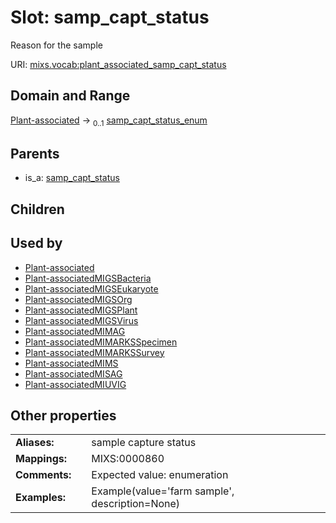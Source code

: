 
# Slot: samp_capt_status


Reason for the sample

URI: [mixs.vocab:plant_associated_samp_capt_status](https://w3id.org/mixs/vocab/plant_associated_samp_capt_status)


## Domain and Range

[Plant-associated](Plant-associated.md) &#8594;  <sub>0..1</sub> [samp_capt_status_enum](samp_capt_status_enum.md)

## Parents

 *  is_a: [samp_capt_status](samp_capt_status.md)

## Children


## Used by

 * [Plant-associated](Plant-associated.md)
 * [Plant-associatedMIGSBacteria](Plant-associatedMIGSBacteria.md)
 * [Plant-associatedMIGSEukaryote](Plant-associatedMIGSEukaryote.md)
 * [Plant-associatedMIGSOrg](Plant-associatedMIGSOrg.md)
 * [Plant-associatedMIGSPlant](Plant-associatedMIGSPlant.md)
 * [Plant-associatedMIGSVirus](Plant-associatedMIGSVirus.md)
 * [Plant-associatedMIMAG](Plant-associatedMIMAG.md)
 * [Plant-associatedMIMARKSSpecimen](Plant-associatedMIMARKSSpecimen.md)
 * [Plant-associatedMIMARKSSurvey](Plant-associatedMIMARKSSurvey.md)
 * [Plant-associatedMIMS](Plant-associatedMIMS.md)
 * [Plant-associatedMISAG](Plant-associatedMISAG.md)
 * [Plant-associatedMIUVIG](Plant-associatedMIUVIG.md)

## Other properties

|  |  |  |
| --- | --- | --- |
| **Aliases:** | | sample capture status |
| **Mappings:** | | MIXS:0000860 |
| **Comments:** | | Expected value: enumeration |
| **Examples:** | | Example(value='farm sample', description=None) |

